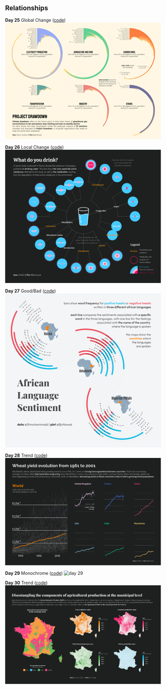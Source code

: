 ## Relationships

**Day 25** Global Change ([code](https://github.com/BjnNowak/TidyTuesday/blob/main/SC_drawdown.R))
![day 25](fig/day25.png)

**Day 26** Local Change ([code](https://github.com/BjnNowak/TidyTuesday/blob/main/SC_Anses.R))
![day 26](fig/day26.png)

**Day 27** Good/Bad ([code](https://github.com/BjnNowak/TidyTuesday/blob/main/SC_language.R))
![day 27](fig/day27.png)

**Day 28** Trend ([code](https://github.com/BjnNowak/TidyTuesday/blob/main/SC_Wheat_Trend.R))
![day 28](fig/day28.png)

**Day 29** Monochrome ([code](https://github.com/BjnNowak/TidyTuesday/blob/main/SC_Wheat_Trend_France.R))
![day 29](fig/day29.png)

**Day 30** Trend ([code](https://github.com/BjnNowak/TidyTuesday/blob/main/SC_Production.R))
![day 30](fig/day30.png)

